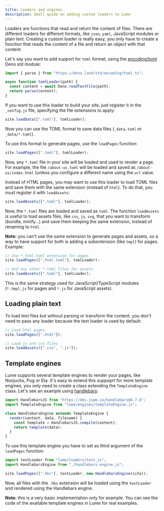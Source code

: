 ```yaml
---
title: Loaders and engines
description: Small guide on adding custom loaders to Lume
---
```


Loaders are functions that read and return the content of files. There are
different loaders for different formats, like `json`, `yaml`, JavaScript modules
or plain text. Creating a custom loader is really easy, you only have to create
a function that reads the content of a file and return an object with that
content.

Let's say you want to add support for `toml` format, using the
[encoding/toml](https://deno.land/std/encoding#toml) Deno std module:

```js
import { parse } from "https://deno.land/std/encoding/toml.ts";

async function tomlLoader(path) {
  const content = await Deno.readTextFile(path);
  return parse(content);
}
```

If you want to use this loader to build your site, just register it in the
`_config.js` file, specifying the file extensions to apply:

```js
site.loadData([".toml"], tomlLoader);
```

Now you can use the TOML format to save data files (`_data.toml` or
`_data/*.toml`).

To use this format to generate pages, use the `loadPages` function:

```js
site.loadPages([".toml"], tomlLoader);
```

Now, any `*.toml` file in your site will be loaded and used to render a page.
For example, the file `/about-us.toml` will be loaded and saved as
`/about-us/index.html` (unless you configure a different name using the `url`
value.

Instead of HTML pages, you may want to use this loader to load TOML files and
save them with the same extension (instead of `html`). To do that, you must
register it with `loadAssets`:

```js
site.loadAssets([".toml"], tomlLoader);
```

Now, the `*.toml` files are loaded and saved as `toml`. The function
`loadAssets` is useful to load assets files, like `css`, `js`, `svg`, that you
want to transform (bundle, minify...) and save them keeping the same extension,
instead of renaming to `html`.

**Note:** you can't use the same extension to generate pages and assets, so a
way to have support for both is adding a subextension (like `tmpl`) for pages.
Example:

```js
// Use *.html.toml extension for pages
site.loadPages([".html.toml"], tomlLoader);

// And any other *.toml files for assets
site.loadAssets([".toml"], tomlLoader);
```

This is the same strategy used for JavaScript/TypeScript modules (`*.tmpl.js`
for pages and `*.js` for JavaScript assets).

## Loading plain text

To load text files but without parsing or transform the content, you don't need
to pass any loader because the text loader is used by default:

```js
// Load html pages
site.loadPages([".html"]);

// Load js and css files
site.loadAssets([".css", ".js"]);
```

## Template engines

Lume supports several template engines to render your pages, like Nunjucks, Pug
or Eta. It's easy to extend this suppoprt for more template engines, you only
need to create a class extending the `TemplateEngine` class. Let's see an
example using [handlebars](https://github.com/handlebars-lang/handlebars.js):

```js
import HandlebarsJS from "https://dev.jspm.io/handlebars@4.7.6";
import TemplateEngine from "lume/engines/templateEngine.js";

class HandlebarsEngine extends TemplateEngine {
  render(content, data, filename) {
    const template = HandlebarsJS.compile(content);
    return template(data);
  }
}
```

To use this template engine you have to set as third argument of the `loadPages`
function:

```js
import textLoader from "lume/loaders/text.js";
import HandlebarsEngine from "./handlebars-engine.js";

site.loadPages([".hbs"], textLoader, new HandlebarsEngine(site));
```

Now, all files with the `.hbs` extension will be loaded using the `textLoader`
and rendered using the Handlebars engine.

**Note:** this is a very basic implementation only for example. You can see the
code of the available template engines in Lume for real examples.
